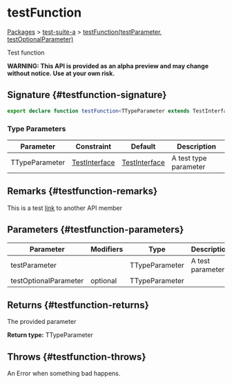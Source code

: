 # testFunction

[Packages](/) &gt; [test-suite-a](/test-suite-a) &gt; [testFunction(testParameter, testOptionalParameter)](/test-suite-a/testfunction-function)

Test function

**WARNING: This API is provided as an alpha preview and may change without notice. Use at your own risk.**

## Signature {#testfunction-signature}

```typescript
export declare function testFunction<TTypeParameter extends TestInterface = TestInterface>(testParameter: TTypeParameter, testOptionalParameter?: TTypeParameter): TTypeParameter;
```

### Type Parameters

| Parameter | Constraint | Default | Description |
| --- | --- | --- | --- |
| TTypeParameter | [TestInterface](/test-suite-a/testinterface-interface) | [TestInterface](/test-suite-a/testinterface-interface) | A test type parameter |

## Remarks {#testfunction-remarks}

This is a test [link](/test-suite-a/testinterface-interface) to another API member

## Parameters {#testfunction-parameters}

| Parameter | Modifiers | Type | Description |
| --- | --- | --- | --- |
| testParameter |  | TTypeParameter | A test parameter |
| testOptionalParameter | optional | TTypeParameter |  |

## Returns {#testfunction-returns}

The provided parameter

**Return type:** TTypeParameter

## Throws {#testfunction-throws}

An Error when something bad happens.
